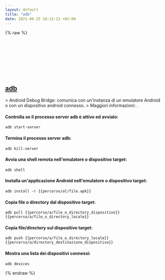 ```yaml
---
layout: default
title: "adb"
date: 2021-06-25 18:12:13 +02:00
---
```

{% raw %}
<h2 id="adb">
  <a href="/it/common/adb.html">adb</a> <a href="#adb"><svg class="icon">
    <use href="/assets/images/unicode_sprite.svg#link" />
  </svg></a>
</h2>
> Android Debug Bridge: comunica con un'instanza di un emulatore Android o con un dispositivo android connesso.
> Maggiori informazioni: <https://developer.android.com/studio/command-line/adb>.

#### Controlla se il processo server adb è attivo ed avvialo:
```shell
adb start-server
```
#### Termina il processo server adb:
```shell
adb kill-server
```
#### Avvia una shell remota nell'emulatore o dispositivo target:
```shell
adb shell
```
#### Installa un'applicazione Android nell'emulatore o dispositivo target:
```shell
adb install -r {{percorso/al/file.apk}}
```
#### Copia file o directory dal dispositivo target:
```shell
adb pull {{percorso/a/file_o_directory_dispositivo}} {{percorso/a/file_o_directory_locale}}
```
#### Copia file/directory sul dispositivo target:
```shell
adb push {{percorso/a/file_o_directory_locale}} {{percorso/a/directory_destinazione_dispositivo}}
```
#### Mostra una lista dei dispositivi connessi:
```shell
adb devices
```
{% endraw %}